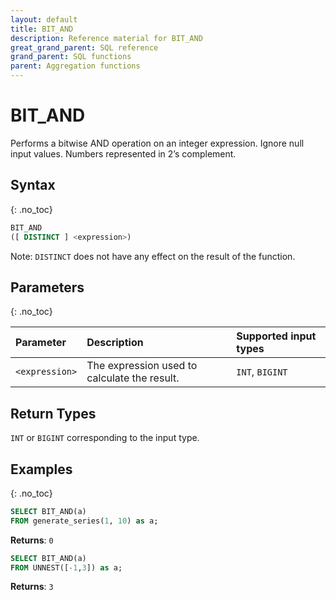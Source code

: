 ```yaml
---
layout: default
title: BIT_AND
description: Reference material for BIT_AND
great_grand_parent: SQL reference
grand_parent: SQL functions
parent: Aggregation functions
---
```


# BIT_AND

Performs a bitwise AND operation on an integer expression.
Ignore null input values. Numbers represented in 2’s complement.

## Syntax

{: .no_toc}

```sql
BIT_AND
([ DISTINCT ] <expression>)
```
Note: `DISTINCT` does not have any effect on the result of the function.

## Parameters

{: .no_toc}

| Parameter      | Description                                  | Supported input types |
|:---------------|:---------------------------------------------|:----------------------|
| `<expression>` | The expression used to calculate the result. | `INT`, `BIGINT`       |

## Return Types

`INT` or `BIGINT` corresponding to the input type.

## Examples

{: .no_toc}

```sql
SELECT BIT_AND(a)
FROM generate_series(1, 10) as a;
```

**Returns**: `0`

```sql
SELECT BIT_AND(a)
FROM UNNEST([-1,3]) as a;
```

**Returns**: `3`


